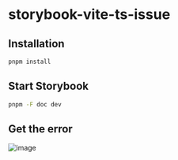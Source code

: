 # storybook-vite-ts-issue

## Installation
```bash
pnpm install
```

## Start Storybook
```bash
pnpm -F doc dev
```

## Get the error
![image](https://user-images.githubusercontent.com/32839503/190345071-d5210bb0-c699-49fc-b914-a3cc6306cc76.png)

